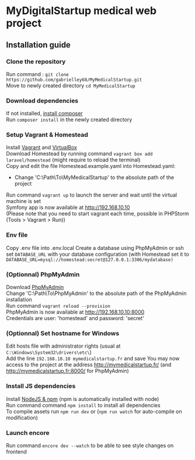 # MyDigitalStartup medical web project
## Installation guide
### Clone the repository
Run command : `git clone https://github.com/gabrielley68/MyMedicalStartup.git`  
Move to newly created directory `cd MyMedicalStartup`  

### Download dependencies
If not installed, [install composer](https://getcomposer.org)  
Run `composer install` in the newly created directory

### Setup Vagrant & Homestead
Install [Vagrant](https://www.vagrantup.com/downloads.html) and [VirtualBox](https://www.virtualbox.org/wiki/Downloads)  
Download Homestead by running command `vagrant box add laravel/homestead` (might require to reload the terminal)  
Copy and edit the file Homestead.example.yaml into Homestead.yaml:  
 - Change 'C:\Path\To\MyMedicalStartup' to the absolute path of the project  

Run command `vagrant up` to launch the server and wait until the virtual machine is set  
Symfony app is now available at http://192.168.10.10   
(Please note that you need to start vagrant each time, possible in PHPStorm (Tools > Vagrant > Run))

### Env file
Copy .env file into .env.local
Create a database using PhpMyAdmin or ssh
set `DATABASE_URL` with your database configuration (with Homestead set it to `DATABASE_URL=mysql://homestead:secret@127.0.0.1:3306/mydatabase)` 
 
### (Optionnal) PhpMyAdmin
Download [PhpMyAdmin](https://www.phpmyadmin.net)  
Change 'C:\Path\To\PhpMyAdmin' to the absolute path of the PhpMyAdmin installation  
Run command `vagrant reload --provision`  
PhpMyAdmin is now available at http://192.168.10.10:8000  
Credentials are user: 'homestead' and password: 'secret'  
  
### (Optionnal) Set hostname for Windows
Edit hosts file with administrator rights (usual at `C:\Windows\System32\drivers\etc\`)  
Add the line `192.168.10.10 mymedicalstartup.fr` and save
You may now access to the project at the address http://mymedicalstartup.fr/ (and http://mymedicalstartup.fr:8000/ for PhpMyAdmin)

### Install JS dependencies
Install [NodeJS & npm](https://nodejs.org/en/) (npm is automatically installed with node)  
Run command command `npm install` to install all dependencies   
To compile assets run `npm run dev` or (`npm run watch` for auto-compile on modification)

### Launch encore
Run command `encore dev --watch` to be able to see style changes on frontend

